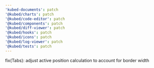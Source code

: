 ```yaml
---
'kubed-documents': patch
'@kubed/charts': patch
'@kubed/code-editor': patch
'@kubed/components': patch
'@kubed/diff-viewer': patch
'@kubed/hooks': patch
'@kubed/icons': patch
'@kubed/log-viewer': patch
'@kubed/tests': patch
---
```


fix(Tabs): adjust active position calculation to account for border width
